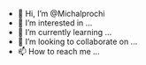 - 👋 Hi, I’m @Michalprochi
- 👀 I’m interested in ...
- 🌱 I’m currently learning ...
- 💞️ I’m looking to collaborate on ...
- 📫 How to reach me ...

<!---
Michalprochi/Michalprochi is a ✨ special ✨ repository because its `README.md` (this file) appears on your GitHub profile.
You can click the Preview link to take a look at your changes.
--->
